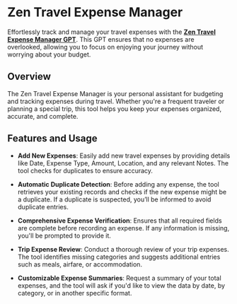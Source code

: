 # Zen Travel Expense Manager

Effortlessly track and manage your travel expenses with the [**Zen Travel Expense Manager GPT**](https://chatgpt.com/g/g-3Qaloz7dB-zen-travel-expense-manager). This GPT ensures that no expenses are overlooked, allowing you to focus on enjoying your journey without worrying about your budget.

## Overview

The Zen Travel Expense Manager is your personal assistant for budgeting and tracking expenses during travel. Whether you're a frequent traveler or planning a special trip, this tool helps you keep your expenses organized, accurate, and complete.

## Features and Usage

- **Add New Expenses**: Easily add new travel expenses by providing details like Date, Expense Type, Amount, Location, and any relevant Notes. The tool checks for duplicates to ensure accuracy.

- **Automatic Duplicate Detection**: Before adding any expense, the tool retrieves your existing records and checks if the new expense might be a duplicate. If a duplicate is suspected, you’ll be informed to avoid duplicate entries.

- **Comprehensive Expense Verification**: Ensures that all required fields are complete before recording an expense. If any information is missing, you'll be prompted to provide it.

- **Trip Expense Review**: Conduct a thorough review of your trip expenses. The tool identifies missing categories and suggests additional entries such as meals, airfare, or accommodation.

- **Customizable Expense Summaries**: Request a summary of your total expenses, and the tool will ask if you'd like to view the data by date, by category, or in another specific format.
